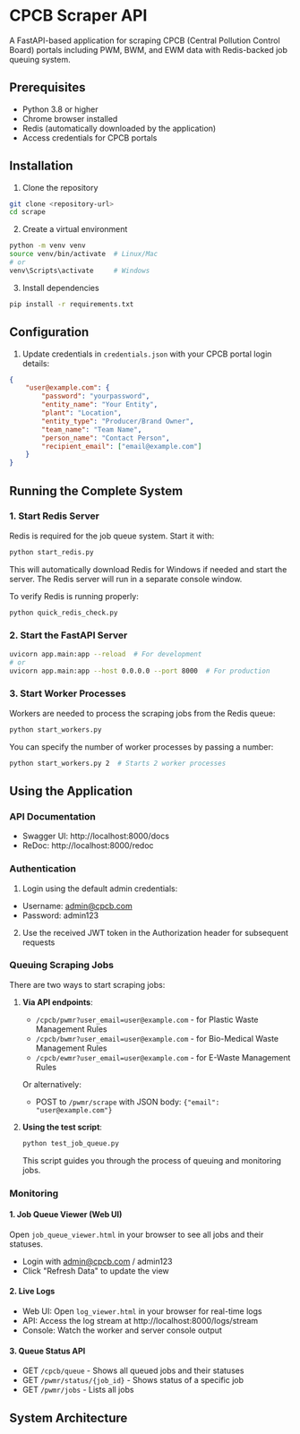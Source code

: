 # CPCB Scraper API

A FastAPI-based application for scraping CPCB (Central Pollution Control Board) portals including PWM, BWM, and EWM data with Redis-backed job queuing system.

## Prerequisites

- Python 3.8 or higher
- Chrome browser installed
- Redis (automatically downloaded by the application)
- Access credentials for CPCB portals

## Installation

1. Clone the repository
```bash
git clone <repository-url>
cd scrape
```

2. Create a virtual environment
```bash
python -m venv venv
source venv/bin/activate  # Linux/Mac
# or
venv\Scripts\activate     # Windows
```

3. Install dependencies
```bash
pip install -r requirements.txt
```

## Configuration

1. Update credentials in `credentials.json` with your CPCB portal login details:
```json
{
    "user@example.com": {
        "password": "yourpassword",
        "entity_name": "Your Entity",
        "plant": "Location",
        "entity_type": "Producer/Brand Owner",
        "team_name": "Team Name",
        "person_name": "Contact Person",
        "recipient_email": ["email@example.com"]
    }
}
```

## Running the Complete System

### 1. Start Redis Server

Redis is required for the job queue system. Start it with:

```bash
python start_redis.py
```

This will automatically download Redis for Windows if needed and start the server. The Redis server will run in a separate console window.

To verify Redis is running properly:

```bash
python quick_redis_check.py
```

### 2. Start the FastAPI Server

```bash
uvicorn app.main:app --reload  # For development
# or
uvicorn app.main:app --host 0.0.0.0 --port 8000  # For production
```

### 3. Start Worker Processes

Workers are needed to process the scraping jobs from the Redis queue:

```bash
python start_workers.py
```

You can specify the number of worker processes by passing a number:

```bash
python start_workers.py 2  # Starts 2 worker processes
```

## Using the Application

### API Documentation

- Swagger UI: http://localhost:8000/docs
- ReDoc: http://localhost:8000/redoc

### Authentication

1. Login using the default admin credentials:
- Username: admin@cpcb.com
- Password: admin123

2. Use the received JWT token in the Authorization header for subsequent requests

### Queuing Scraping Jobs

There are two ways to start scraping jobs:

1. **Via API endpoints**:
   - `/cpcb/pwmr?user_email=user@example.com` - for Plastic Waste Management Rules
   - `/cpcb/bwmr?user_email=user@example.com` - for Bio-Medical Waste Management Rules
   - `/cpcb/ewmr?user_email=user@example.com` - for E-Waste Management Rules
   
   Or alternatively:
   
   - POST to `/pwmr/scrape` with JSON body: `{"email": "user@example.com"}`

2. **Using the test script**:
   ```bash
   python test_job_queue.py
   ```
   This script guides you through the process of queuing and monitoring jobs.

### Monitoring

#### 1. Job Queue Viewer (Web UI)

Open `job_queue_viewer.html` in your browser to see all jobs and their statuses.
- Login with admin@cpcb.com / admin123
- Click "Refresh Data" to update the view

#### 2. Live Logs

- Web UI: Open `log_viewer.html` in your browser for real-time logs
- API: Access the log stream at http://localhost:8000/logs/stream
- Console: Watch the worker and server console output

#### 3. Queue Status API

- GET `/cpcb/queue` - Shows all queued jobs and their statuses
- GET `/pwmr/status/{job_id}` - Shows status of a specific job
- GET `/pwmr/jobs` - Lists all jobs

## System Architecture
